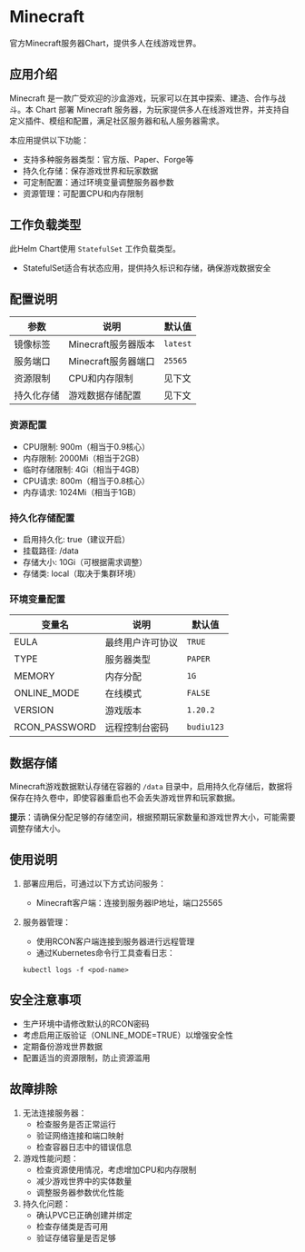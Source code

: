 # Minecraft

官方Minecraft服务器Chart，提供多人在线游戏世界。

## 应用介绍

Minecraft 是一款广受欢迎的沙盒游戏，玩家可以在其中探索、建造、合作与战斗。本 Chart 部署 Minecraft 服务器，为玩家提供多人在线游戏世界，并支持自定义插件、模组和配置，满足社区服务器和私人服务器需求。

本应用提供以下功能：
- 支持多种服务器类型：官方版、Paper、Forge等
- 持久化存储：保存游戏世界和玩家数据
- 可定制配置：通过环境变量调整服务器参数
- 资源管理：可配置CPU和内存限制

## 工作负载类型

此Helm Chart使用 `StatefulSet` 工作负载类型。

- StatefulSet适合有状态应用，提供持久标识和存储，确保游戏数据安全

## 配置说明

| 参数 | 说明 | 默认值 |
|------|------|--------|
| 镜像标签 | Minecraft服务器版本 | `latest` |
| 服务端口 | Minecraft服务器端口 | `25565` |
| 资源限制 | CPU和内存限制 | 见下文 |
| 持久化存储 | 游戏数据存储配置 | 见下文 |

### 资源配置
- CPU限制: 900m（相当于0.9核心）
- 内存限制: 2000Mi（相当于2GB）
- 临时存储限制: 4Gi（相当于4GB）
- CPU请求: 800m（相当于0.8核心）
- 内存请求: 1024Mi（相当于1GB）

### 持久化存储配置
- 启用持久化: true（建议开启）
- 挂载路径: /data
- 存储大小: 10Gi（可根据需求调整）
- 存储类: local（取决于集群环境）

### 环境变量配置

| 变量名 | 说明 | 默认值 |
|--------|------|--------|
| EULA | 最终用户许可协议 | `TRUE` |
| TYPE | 服务器类型 | `PAPER` |
| MEMORY | 内存分配 | `1G` |
| ONLINE_MODE | 在线模式 | `FALSE` |
| VERSION | 游戏版本 | `1.20.2` |
| RCON_PASSWORD | 远程控制台密码 | `budiu123` |

## 数据存储

Minecraft游戏数据默认存储在容器的 `/data` 目录中，启用持久化存储后，数据将保存在持久卷中，即使容器重启也不会丢失游戏世界和玩家数据。

**提示**：请确保分配足够的存储空间，根据预期玩家数量和游戏世界大小，可能需要调整存储大小。

## 使用说明

1. 部署应用后，可通过以下方式访问服务：
   - Minecraft客户端：连接到服务器IP地址，端口25565

2. 服务器管理：
   - 使用RCON客户端连接到服务器进行远程管理
   - 通过Kubernetes命令行工具查看日志：
   ```
   kubectl logs -f <pod-name>
   ```

## 安全注意事项

- 生产环境中请修改默认的RCON密码
- 考虑启用正版验证（ONLINE_MODE=TRUE）以增强安全性
- 定期备份游戏世界数据
- 配置适当的资源限制，防止资源滥用

## 故障排除

1. 无法连接服务器：
   - 检查服务是否正常运行
   - 验证网络连接和端口映射
   - 检查容器日志中的错误信息
2. 游戏性能问题：
   - 检查资源使用情况，考虑增加CPU和内存限制
   - 减少游戏世界中的实体数量
   - 调整服务器参数优化性能
3. 持久化问题：
   - 确认PVC已正确创建并绑定
   - 检查存储类是否可用
   - 验证存储容量是否足够